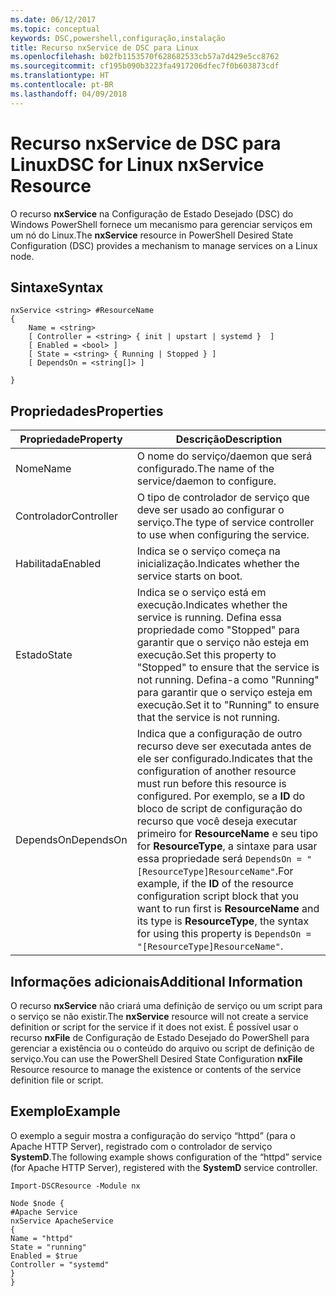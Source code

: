 ```yaml
---
ms.date: 06/12/2017
ms.topic: conceptual
keywords: DSC,powershell,configuração,instalação
title: Recurso nxService de DSC para Linux
ms.openlocfilehash: b02fb1153570f628682533cb57a7d429e5cc8762
ms.sourcegitcommit: cf195b090b3223fa4917206dfec7f0b603873cdf
ms.translationtype: HT
ms.contentlocale: pt-BR
ms.lasthandoff: 04/09/2018
---
```

# <a name="dsc-for-linux-nxservice-resource"></a><span data-ttu-id="f1823-103">Recurso nxService de DSC para Linux</span><span class="sxs-lookup"><span data-stu-id="f1823-103">DSC for Linux nxService Resource</span></span>

<span data-ttu-id="f1823-104">O recurso **nxService** na Configuração de Estado Desejado (DSC) do Windows PowerShell fornece um mecanismo para gerenciar serviços em um nó do Linux.</span><span class="sxs-lookup"><span data-stu-id="f1823-104">The **nxService** resource in PowerShell Desired State Configuration (DSC) provides a mechanism to manage services on a Linux node.</span></span>

## <a name="syntax"></a><span data-ttu-id="f1823-105">Sintaxe</span><span class="sxs-lookup"><span data-stu-id="f1823-105">Syntax</span></span>

```
nxService <string> #ResourceName
{
    Name = <string>
    [ Controller = <string> { init | upstart | systemd }  ]
    [ Enabled = <bool> ]
    [ State = <string> { Running | Stopped } ]
    [ DependsOn = <string[]> ]

}
```

## <a name="properties"></a><span data-ttu-id="f1823-106">Propriedades</span><span class="sxs-lookup"><span data-stu-id="f1823-106">Properties</span></span>
|  <span data-ttu-id="f1823-107">Propriedade</span><span class="sxs-lookup"><span data-stu-id="f1823-107">Property</span></span> |  <span data-ttu-id="f1823-108">Descrição</span><span class="sxs-lookup"><span data-stu-id="f1823-108">Description</span></span> |
|---|---|
| <span data-ttu-id="f1823-109">Nome</span><span class="sxs-lookup"><span data-stu-id="f1823-109">Name</span></span>| <span data-ttu-id="f1823-110">O nome do serviço/daemon que será configurado.</span><span class="sxs-lookup"><span data-stu-id="f1823-110">The name of the service/daemon to configure.</span></span>|
| <span data-ttu-id="f1823-111">Controlador</span><span class="sxs-lookup"><span data-stu-id="f1823-111">Controller</span></span>| <span data-ttu-id="f1823-112">O tipo de controlador de serviço que deve ser usado ao configurar o serviço.</span><span class="sxs-lookup"><span data-stu-id="f1823-112">The type of service controller to use when configuring the service.</span></span>|
| <span data-ttu-id="f1823-113">Habilitada</span><span class="sxs-lookup"><span data-stu-id="f1823-113">Enabled</span></span>| <span data-ttu-id="f1823-114">Indica se o serviço começa na inicialização.</span><span class="sxs-lookup"><span data-stu-id="f1823-114">Indicates whether the service starts on boot.</span></span>|
| <span data-ttu-id="f1823-115">Estado</span><span class="sxs-lookup"><span data-stu-id="f1823-115">State</span></span>| <span data-ttu-id="f1823-116">Indica se o serviço está em execução.</span><span class="sxs-lookup"><span data-stu-id="f1823-116">Indicates whether the service is running.</span></span> <span data-ttu-id="f1823-117">Defina essa propriedade como "Stopped" para garantir que o serviço não esteja em execução.</span><span class="sxs-lookup"><span data-stu-id="f1823-117">Set this property to "Stopped" to ensure that the service is not running.</span></span> <span data-ttu-id="f1823-118">Defina-a como "Running" para garantir que o serviço esteja em execução.</span><span class="sxs-lookup"><span data-stu-id="f1823-118">Set it to "Running" to ensure that the service is not running.</span></span>|
| <span data-ttu-id="f1823-119">DependsOn</span><span class="sxs-lookup"><span data-stu-id="f1823-119">DependsOn</span></span> | <span data-ttu-id="f1823-120">Indica que a configuração de outro recurso deve ser executada antes de ele ser configurado.</span><span class="sxs-lookup"><span data-stu-id="f1823-120">Indicates that the configuration of another resource must run before this resource is configured.</span></span> <span data-ttu-id="f1823-121">Por exemplo, se a **ID** do bloco de script de configuração do recurso que você deseja executar primeiro for **ResourceName** e seu tipo for **ResourceType**, a sintaxe para usar essa propriedade será `DependsOn = "[ResourceType]ResourceName"`.</span><span class="sxs-lookup"><span data-stu-id="f1823-121">For example, if the **ID** of the resource configuration script block that you want to run first is **ResourceName** and its type is **ResourceType**, the syntax for using this property is `DependsOn = "[ResourceType]ResourceName"`.</span></span>|


## <a name="additional-information"></a><span data-ttu-id="f1823-122">Informações adicionais</span><span class="sxs-lookup"><span data-stu-id="f1823-122">Additional Information</span></span>

<span data-ttu-id="f1823-123">O recurso **nxService** não criará uma definição de serviço ou um script para o serviço se não existir.</span><span class="sxs-lookup"><span data-stu-id="f1823-123">The **nxService** resource will not create a service definition or script for the service if it does not exist.</span></span> <span data-ttu-id="f1823-124">É possível usar o recurso **nxFile** de Configuração de Estado Desejado do PowerShell para gerenciar a existência ou o conteúdo do arquivo ou script de definição de serviço.</span><span class="sxs-lookup"><span data-stu-id="f1823-124">You can use the PowerShell Desired State Configuration **nxFile** Resource resource to manage the existence or contents of the service definition file or script.</span></span>

## <a name="example"></a><span data-ttu-id="f1823-125">Exemplo</span><span class="sxs-lookup"><span data-stu-id="f1823-125">Example</span></span>

<span data-ttu-id="f1823-126">O exemplo a seguir mostra a configuração do serviço “httpd” (para o Apache HTTP Server), registrado com o controlador de serviço **SystemD**.</span><span class="sxs-lookup"><span data-stu-id="f1823-126">The following example shows configuration of the “httpd” service (for Apache HTTP Server), registered with the **SystemD** service controller.</span></span>

```
Import-DSCResource -Module nx

Node $node {
#Apache Service
nxService ApacheService
{
Name = "httpd"
State = "running"
Enabled = $true
Controller = "systemd"
}
}
```